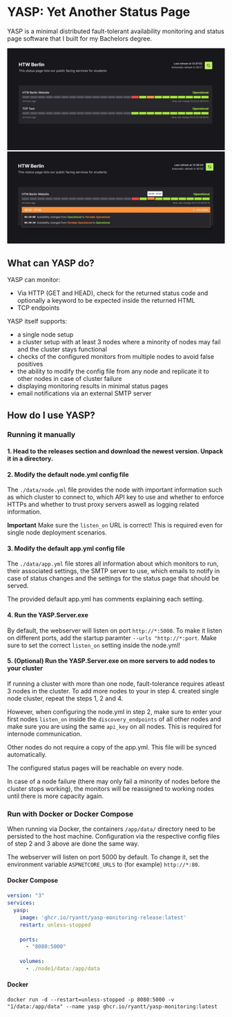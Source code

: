 # YASP: Yet Another Status Page
YASP is a minimal distributed fault-tolerant availability monitoring and status page software that I built for my Bachelors degree.

![YASP Frontend 1](.github/images/1.jpg)
![YASP Frontend 2](.github/images/2.jpg)

## What can YASP do?
YASP can monitor:
- Via HTTP (GET and HEAD), check for the returned status code and optionally a keyword to be expected inside the returned HTML
- TCP endpoints

YASP itself supports:
- a single node setup
- a cluster setup with at least 3 nodes where a minority of nodes may fail and the cluster stays functional
- checks of the configured monitors from multiple nodes to avoid false positives
- the ability to modify the config file from any node and replicate it to other nodes in case of cluster failure
- displaying monitoring results in minimal status pages
- email notifications via an external SMTP server

## How do I use YASP?

### Running it manually
#### 1. Head to the releases section and download the newest version. Unpack it in a directory.

#### 2. Modify the default node.yml config file
The `./data/node.yml`  file provides the node with important information such as which cluster to connect to, which API key to use and whether to enforce HTTPs and whether to trust proxy servers aswell as logging related information.

**Important**
Make sure the `listen_on` URL is correct! This is required even for single node deployment scenarios.

#### 3. Modify the default app.yml config file
The `./data/app.yml` file stores all information about which monitors to run, their associated settings, the SMTP server to use, which emails to notify in case of status changes and the settings for the status page that should be served.

The provided default app.yml has comments explaining each setting.

#### 4. Run the YASP.Server.exe
By default, the webserver will listen on port `http://*:5000`. To make it listen on different ports, add the startup paramter `--urls "http://*:port`. Make sure to set the correct `listen_on` setting inside the node.yml!

#### 5. (Optional) Run the YASP.Server.exe on more servers to add nodes to your cluster
If running a cluster with more than one node, fault-tolerance requires atleast 3 nodes in the cluster.
To add more nodes to your in step 4. created single node cluster, repeat the steps 1, 2 and 4.

However, when configuring the node.yml in step 2, make sure to enter your first nodes `listen_on` inside the `discovery_endpoints` of all other nodes and make sure you are using the same `api_key` on all nodes. This is required for internode communication.

Other nodes do not require a copy of the app.yml. This file will be synced automatically.

The configured status pages will be reachable on every node.

In case of a node failure (there may only fail a minority of nodes before the cluster stops working), the monitors will be reassigned to working nodes until there is more capacity again.

### Run with Docker or Docker Compose

When running via Docker, the containers `/app/data/` directory need to be persisted to the host machine. Configuration via the respective config files of step 2 and 3 above are done the same way.

The webserver will listen on port 5000 by default. To change it, set the environment variable `ASPNETCORE_URLS` to (for example) `http://*:80`.

#### Docker Compose

```yml
version: "3"
services:
  yasp:
    image: 'ghcr.io/ryantt/yasp-monitoring-release:latest'
    restart: unless-stopped

    ports:
      - "8080:5000"

    volumes:
      - ./node1/data:/app/data
```

#### Docker

```
docker run -d --restart=unless-stopped -p 8080:5000 -v "1/data:/app/data" --name yasp ghcr.io/ryantt/yasp-monitoring:latest
```